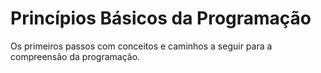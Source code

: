 # Princípios Básicos da Programação

<p>Os primeiros passos com conceitos e caminhos a seguir para a compreensão da programação.</p>
